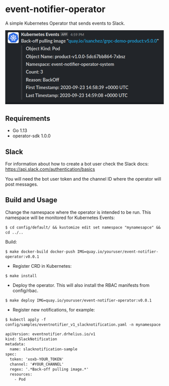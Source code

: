 # event-notifier-operator

A simple Kubernetes Operator that sends events to Slack.

<p align="center">
  <img src="images/slack.png" alt="Slack notifications"/>
</p>

## Requirements

 - Go 1.13
 - operator-sdk 1.0.0
 
## Slack

For information about how to create a bot user check the Slack docs: https://api.slack.com/authentication/basics

You will need the bot user token and the channel ID where the operator will post messages.

## Build and Usage

Change the namespace where the operator is intended to be run. This namespace will be monitored for Kubernetes Events:

```shell
$ cd config/default/ && kustomize edit set namespace "mynamesapce" && cd ../..
```

Build:

```
$ make docker-build docker-push IMG=quay.io/youruser/event-notifier-operator:v0.0.1
```

- Register CRD in Kubernetes:

```
$ make install
```

- Deploy the operator. This will also install the RBAC manifests from config/rbac.

```
$ make deploy IMG=quay.io/youruser/event-notifier-operator:v0.0.1
```

- Register new notifications, for example:

```
$ kubectl apply -f config/samples/eventnotifier_v1_slacknotification.yaml -n mynamespace
```

```
apiVersion: eventnotifier.drhelius.io/v1
kind: SlackNotification
metadata:
  name: slacknotification-sample
spec:
  token: 'xoxb-YOUR_TOKEN'
  channel: '#YOUR_CHANNEL'
  regex: '.*Back-off pulling image.*'
  resources:
    - Pod
```
